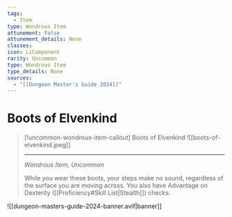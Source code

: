 ```yaml
---
tags:
  - Item
type: Wondrous Item
attunement: False
attunement_details: None
classes:
icon: LiComponent
rarity: Uncommon
type: Wondrous Item
type_details: None
sources: 
  - "[[Dungeon Master's Guide 2024]]"
---
```

# Boots of Elvenkind
>[!uncommon-wondrous-item-callout] Boots of Elvenkind
>![[boots-of-elvenkind.jpeg]]
>
>---
>_Wondrous Item, Uncommon_
>
>While you wear these boots, your steps make no sound, regardless of the surface you are moving across. You also have Advantage on Dexterity ([[Proficiency#Skill List\|Stealth]]) checks.
>


![[dungeon-masters-guide-2024-banner.avif|banner]]